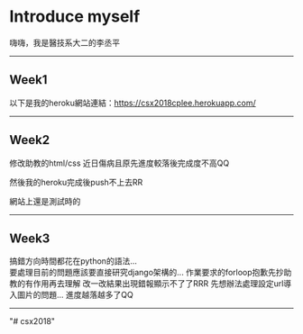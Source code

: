 # Introduce myself

嗨嗨，我是醫技系大二的李丞平

---
## Week1

以下是我的heroku網站連結：https://csx2018cplee.herokuapp.com/
 

---
## Week2

修改助教的html/css   近日傷病且原先進度較落後完成度不高QQ

然後我的heroku完成後push不上去RR

網站上還是測試時的

---
## Week3

搞錯方向時間都花在python的語法...   
要處理目前的問題應該要直接研究django架構的...
作業要求的forloop抱歉先抄助教的有作用再去理解
改一改結果出現錯報顯示不了了RRR
先想辦法處理設定url導入圖片的問題...
進度越落越多了QQ

---
"# csx2018" 
